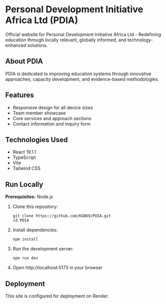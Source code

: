 # Personal Development Initiative Africa Ltd (PDIA)

Official website for Personal Development Initiative Africa Ltd - Redefining education through locally relevant, globally informed, and technology-enhanced solutions.

## About PDIA

PDIA is dedicated to improving education systems through innovative approaches, capacity development, and evidence-based methodologies.

## Features

- Responsive design for all device sizes
- Team member showcase
- Core services and approach sections
- Contact information and inquiry form

## Technologies Used

- React 19.1.1
- TypeScript
- Vite
- Tailwind CSS

## Run Locally

**Prerequisites:** Node.js

1. Clone this repository:
   ```
   git clone https://github.com/KGB69/PDIA.git
   cd PDIA
   ```

2. Install dependencies:
   ```
   npm install
   ```

3. Run the development server:
   ```
   npm run dev
   ```

4. Open http://localhost:5173 in your browser

## Deployment

This site is configured for deployment on Render.
